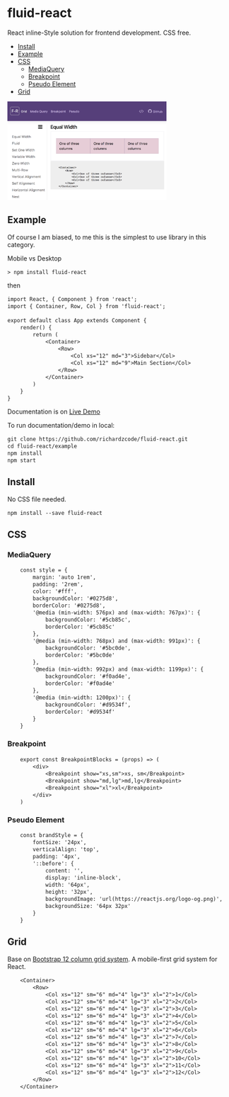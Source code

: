 # fluid-react

React inline-Style solution for frontend development. CSS free.

* [Install](#install)
* [Example](#example)
* [CSS](#css)
  - [MediaQuery](#mediaquery)
  - [Breakpoint](#breakpoint)
  - [Pseudo Element](#pseudo-element)
* [Grid](#grid)

<img src="media/fluid_react.png" width="360px" />

## Example

Of course I am biased, to me this is the simplest to use library in this category.

Mobile vs Desktop

```
> npm install fluid-react
```

then
```
import React, { Component } from 'react';
import { Container, Row, Col } from 'fluid-react';

export default class App extends Component {
    render() {
        return (
            <Container>
                <Row>
                    <Col xs="12" md="3">Sidebar</Col>
                    <Col xs="12" md="9">Main Section</Col>
                </Row>
            </Container>
        )
    }
}
```

Documentation is on [Live Demo](https://richardzcode.github.io/fluid-react/index.html)

To run documentation/demo in local:
```
git clone https://github.com/richardzcode/fluid-react.git
cd fluid-react/example
npm install
npm start
```

## Install

No CSS file needed.

```
npm install --save fluid-react
```

## CSS

### MediaQuery

```
    const style = {
        margin: 'auto 1rem',
        padding: '2rem',
        color: '#fff',
        backgroundColor: '#0275d8',
        borderColor: '#0275d8',
        '@media (min-width: 576px) and (max-width: 767px)': {
            backgroundColor: '#5cb85c',
            borderColor: '#5cb85c'
        },
        '@media (min-width: 768px) and (max-width: 991px)': {
            backgroundColor: '#5bc0de',
            borderColor: '#5bc0de'
        },
        '@media (min-width: 992px) and (max-width: 1199px)': {
            backgroundColor: '#f0ad4e',
            borderColor: '#f0ad4e'
        },
        '@media (min-width: 1200px)': {
            backgroundColor: '#d9534f',
            borderColor: '#d9534f'
        }
    }
```

### Breakpoint
```
    export const BreakpointBlocks = (props) => (
        <div>
            <Breakpoint show="xs,sm">xs, sm</Breakpoint>
            <Breakpoint show="md,lg">md,lg</Breakpoint>
            <Breakpoint show="xl">xl</Breakpoint>
        </div>
    )
```

### Pseudo Element
```
    const brandStyle = {
        fontSize: '24px',
        verticalAlign: 'top',
        padding: '4px',
        '::before': {
            content: '',
            display: 'inline-block',
            width: '64px',
            height: '32px',
            backgroundImage: 'url(https://reactjs.org/logo-og.png)',
            backgroundSize: '64px 32px'
        }
    }
```

## Grid

Base on [Bootstrap 12 column grid system](https://v4-alpha.getbootstrap.com/layout/grid/). A mobile-first grid system for React.

```
    <Container>
        <Row>
            <Col xs="12" sm="6" md="4" lg="3" xl="2">1</Col>
            <Col xs="12" sm="6" md="4" lg="3" xl="2">2</Col>
            <Col xs="12" sm="6" md="4" lg="3" xl="2">3</Col>
            <Col xs="12" sm="6" md="4" lg="3" xl="2">4</Col>
            <Col xs="12" sm="6" md="4" lg="3" xl="2">5</Col>
            <Col xs="12" sm="6" md="4" lg="3" xl="2">6</Col>
            <Col xs="12" sm="6" md="4" lg="3" xl="2">7</Col>
            <Col xs="12" sm="6" md="4" lg="3" xl="2">8</Col>
            <Col xs="12" sm="6" md="4" lg="3" xl="2">9</Col>
            <Col xs="12" sm="6" md="4" lg="3" xl="2">10</Col>
            <Col xs="12" sm="6" md="4" lg="3" xl="2">11</Col>
            <Col xs="12" sm="6" md="4" lg="3" xl="2">12</Col>
        </Row>
    </Container>
```
